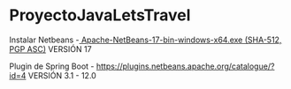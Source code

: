 # ProyectoJavaLetsTravel
Instalar Netbeans -[ Apache-NetBeans-17-bin-windows-x64.exe (SHA-512, PGP ASC)](https://www.apache.org/dyn/closer.cgi/netbeans/netbeans-installers/17/Apache-NetBeans-17-bin-windows-x64.exe) VERSIÓN 17

Plugin de Spring Boot - https://plugins.netbeans.apache.org/catalogue/?id=4 VERSIÓN 3.1 - 12.0

